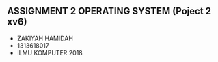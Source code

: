 ## ASSIGNMENT 2 OPERATING SYSTEM (Poject 2 xv6)
* ZAKIYAH HAMIDAH
* 1313618017
* ILMU KOMPUTER 2018
